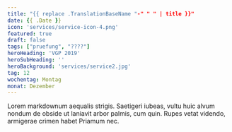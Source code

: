 ```yaml
---
title: "{{ replace .TranslationBaseName "-" " " | title }}"
date: {{ .Date }}
icon: 'services/service-icon-4.png'
featured: true
draft: false
tags: ["pruefung", "????"]
heroHeading: 'VGP 2019'
heroSubHeading: ''
heroBackground: 'services/service2.jpg'
tag: 12
wochentag: Montag
monat: Dezember
---
```


Lorem markdownum aequalis strigis. Saetigeri iubeas, vultu huic alvum nondum
de obside ut laniavit arbor palmis, cum quin. Rupes vetat videndo, armigerae
crimen habet Priamum nec.

